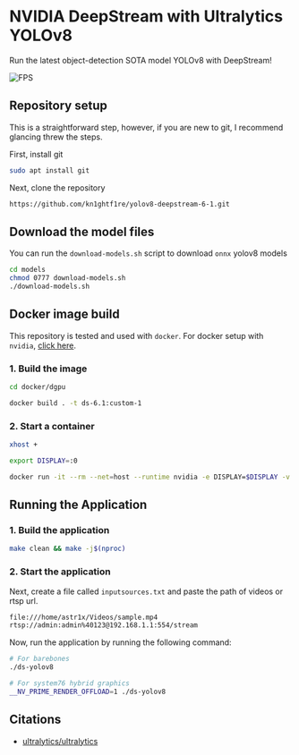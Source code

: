 # NVIDIA DeepStream with Ultralytics YOLOv8

Run the latest object-detection SOTA model YOLOv8 with DeepStream!

![FPS](resources/yolov8.gif)

## Repository setup

This is a straightforward step, however, if you are new to git, I recommend glancing threw the steps.

First, install git

```sh
sudo apt install git
```

Next, clone the repository

```sh
https://github.com/kn1ghtf1re/yolov8-deepstream-6-1.git
```

## Download the model files

You can run the `download-models.sh` script to download `onnx` yolov8 models

```sh
cd models
chmod 0777 download-models.sh
./download-models.sh
```
## Docker image build

This repository is tested and used with `docker`. For docker setup with `nvidia`, [click here](https://docs.nvidia.com/datacenter/cloud-native/container-toolkit/install-guide.html).

### 1. Build the image

```sh
cd docker/dgpu

docker build . -t ds-6.1:custom-1
```

### 2. Start a container

```sh
xhost +

export DISPLAY=:0

docker run -it --rm --net=host --runtime nvidia -e DISPLAY=$DISPLAY -v /tmp/.X11-unix/:/tmp/.X11-unix -v /home/kn1ght/Projects/yolov8-deepstream-6-1:/app ds-6.1:custom-1
```

## Running the Application

### 1. Build the application

```sh
make clean && make -j$(nproc)
```

### 2. Start the application


Next, create a file called `inputsources.txt` and paste the path of videos or rtsp url.

```sh
file:///home/astr1x/Videos/sample.mp4
rtsp://admin:admin%40123@192.168.1.1:554/stream
```

Now, run the application by running the following command:

```sh
# For barebones
./ds-yolov8

# For system76 hybrid graphics
__NV_PRIME_RENDER_OFFLOAD=1 ./ds-yolov8
```

## Citations

* [ultralytics/ultralytics](https://github.com/ultralytics/ultralytics)